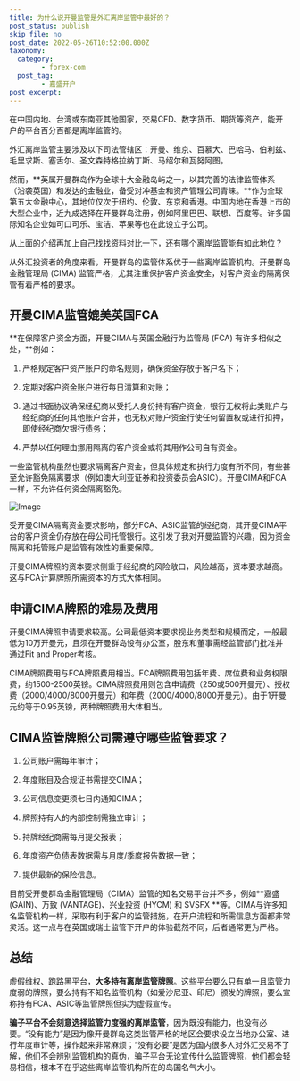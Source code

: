 ```yaml
---
title: 为什么说开曼监管是外汇离岸监管中最好的？
post_status: publish
skip_file: no
post_date: 2022-05-26T10:52:00.000Z
taxonomy:
  category:
        - forex-com
  post_tag:
        - 嘉盛开户
post_excerpt: 
---
```

在中国内地、台湾或东南亚其他国家，交易CFD、数字货币、期货等资产，能开户的平台百分百都是离岸监管的。

外汇离岸监管主要涉及以下司法管辖区：开曼、维京、百慕大、巴哈马、伯利兹、毛里求斯、塞舌尔、圣文森特格拉纳丁斯、马绍尔和瓦努阿图。

然而，**英属开曼群岛作为全球十大金融岛屿之一，以其完善的法律监管体系（沿袭英国）和发达的金融业，备受对冲基金和资产管理公司青睐。**作为全球第五大金融中心，其地位仅次于纽约、伦敦、东京和香港。中国内地在香港上市的大型企业中，近九成选择在开曼群岛注册，例如阿里巴巴、联想、百度等。许多国际知名企业如可口可乐、宝洁、苹果等也在此设立子公司。

从上面的介绍再加上自己找找资料对比一下，还有哪个离岸监管能有如此地位？

从外汇投资者的角度来看，开曼群岛的监管体系优于一些离岸监管机构。开曼群岛金融管理局 (CIMA) 监管严格，尤其注重保护客户资金安全，对客户资金的隔离保管有着严格的要求。

## 开曼CIMA监管媲美英国FCA

**在保障客户资金方面，开曼CIMA与英国金融行为监管局 (FCA) 有许多相似之处，**例如：

1. 严格规定客户资产账户的命名规则，确保资金存放于客户名下；

1. 定期对客户资金账户进行每日清算和对账；

1. 通过书面协议确保经纪商以受托人身份持有客户资金，银行无权将此类账户与经纪商的任何其他账户合并，也无权对账户资金行使任何留置权或进行扣押，即使经纪商欠银行债务；

1. 严禁以任何理由挪用隔离的客户资金或将其用作公司自有资金。

一些监管机构虽然也要求隔离客户资金，但具体规定和执行力度有所不同，有些甚至允许豁免隔离要求（例如澳大利亚证券和投资委员会ASIC）。开曼CIMA和FCA一样，不允许任何资金隔离豁免。

![Image](https://prod-files-secure.s3.us-west-2.amazonaws.com/39ed1227-6d7d-4570-be36-9ccd4a2c4241/bd849744-3fcb-4a37-8312-357962c8f065/image.png?X-Amz-Algorithm=AWS4-HMAC-SHA256&X-Amz-Content-Sha256=UNSIGNED-PAYLOAD&X-Amz-Credential=ASIAZI2LB466XDPUHGAP%2F20250505%2Fus-west-2%2Fs3%2Faws4_request&X-Amz-Date=20250505T041340Z&X-Amz-Expires=3600&X-Amz-Security-Token=IQoJb3JpZ2luX2VjEHwaCXVzLXdlc3QtMiJHMEUCIC121%2FOQXVYq3JxkgTgDQXnsXwIf77f7f87LfwLWmffnAiEA5bGmfD2AHW9RCoVmmZehYiyXJ8uSWcmuQ3fQjrL4JvAq%2FwMIJRAAGgw2Mzc0MjMxODM4MDUiDJMWzJ48ymRGKR7gxyrcA0szs%2BptCoT%2Fd5mlsJJ1YnQyOR%2FWOgJK%2B8alXHDHFsVz39u2%2B%2Bqy8zOWZgPNHxdiEYv53hVBSYT0rdE95VPzvbsba%2BkzVRrn2jOq7lpJgC2BQFOZWmlhMEfT%2BxwzkifCAfrtT6JPtHRdz7mU5cfISHFQExmAPKrkD4hoooWzvddrYCx8MJREXyx5IKKhDTOQMF7O9wXIv3n%2F9314NIhlWrjLQSXX0jsja8sQgE2MJxqvyaMWlKR6sfbYGF3f%2FrXmuvbukxCAWpJmW3yX%2FPIZkck%2FeBHRHkTu%2F5pbBkgh1eOpDf2cibRWufq0%2F6QTLR2H2plPTWdAHYjqZ7eMgBdAYWs%2FIFf2%2BDNRqmV8QDp7u2v7llHL7pwnDhcMbWouuMvtyzmoHz6hrOq1EnAB4G0YlhZFWF%2Fvcy5fOurdkinJCIm1p%2BiQnw8Cat09Naitk8j1i5VtXx0y8IHSNDMyw9XmUWG0AD%2FXqLaPczALKaKZcQMJpRiqk5LiM%2FRGs1R1Xw7wi36pImlfzLMWkPkU4TbjJczqyNoNagSzdnhyZCOMxS5ffOFcg8lg0VXgT6Gec85AIcqVnIaWbbpEO8Fma2iuPJNzg7a8ybin%2FndlKqDu9ECm6Q0vGpECb46Z6HLoML3o4MAGOqUBz1GU8p9d9jUajs7KoOZJeSLAfnjM8GZOlrD3DBxdaMiyboyJ708xgE9MQw7ke1Z6yAcjBBCMXdwcceE2gNks9r1Q1BFXeg9uaoiRjXS%2BSZXN0GlNCI5KrBXTWSzf5aYiRO%2FbFJXvPL7Sv0sm1RTF0zkCScKo9%2BVO78WZNUkI0q6gG5TJSf95uqj90bELC2u4ILlP6WwAkFwnWI4uyTxSbAX4cu53&X-Amz-Signature=4227a60e38f5f71bce32b662bd0c6a400ceab147048e0b6e27dff7e290c09e77&X-Amz-SignedHeaders=host&x-id=GetObject)

受开曼CIMA隔离资金要求影响，部分FCA、ASIC监管的经纪商，其开曼CIMA平台的客户资金仍存放在母公司托管银行。这引发了我对开曼监管的兴趣，因为资金隔离和托管账户是监管有效性的重要保障。

开曼CIMA牌照的资本要求侧重于经纪商的风险敞口，风险越高，资本要求越高。这与FCA计算牌照所需资本的方式大体相同。

## **申请CIMA牌照的难易及费用**

开曼CIMA牌照申请要求较高。公司最低资本要求视业务类型和规模而定，一般最低为10万开曼元，且须在开曼群岛设有办公室，股东和董事需经监管部门批准并通过Fit and Proper考核。

CIMA牌照费用与FCA牌照费用相当。FCA牌照费用包括年费、席位费和业务权限费，约1500-2500英镑。CIMA牌照费用则包含申请费（250或500开曼元）、授权费（2000/4000/8000开曼元）和年费（2000/4000/8000开曼元）。由于1开曼元约等于0.95英镑，两种牌照费用大体相当。

## CIMA监管牌照公司需遵守哪些监管要求？

1. 公司账户需每年审计；

1. 年度账目及合规证书需提交CIMA；

1. 公司信息变更须七日内通知CIMA；

1. 牌照持有人的内部控制需独立审计；

1. 持牌经纪商需每月提交报表；

1. 年度资产负债表数据需与月度/季度报告数据一致；

1. 提供最新的保险信息。

目前受开曼群岛金融管理局（CIMA）监管的知名交易平台并不多，例如**嘉盛 (GAIN)、万致 (VANTAGE)、兴业投资 (HYCM) 和 SVSFX **等。CIMA与许多知名监管机构一样，采取有利于客户的监管措施，在开户流程和所需信息方面都非常灵活。这一点与在英国或瑞士监管下开户的体验截然不同，后者通常更为严格。

## 总结

虚假维权、跑路黑平台，**大多持有离岸监管牌照**。这些平台要么只有单一且监管力度弱的牌照，要么持有不知名监管机构（如爱沙尼亚、印尼）颁发的牌照，要么宣称持有FCA、ASIC等监管牌照但实为虚假宣传。

**骗子平台不会刻意选择监管力度强的离岸监管**，因为既没有能力，也没有必要。“没有能力”是因为像开曼群岛这类监管严格的地区会要求设立当地办公室、进行年度审计等，操作起来非常麻烦；“没有必要”是因为国内很多人对外汇交易不了解，他们不会辨别监管机构的真伪，骗子平台无论宣传什么监管牌照，他们都会轻易相信，根本不在乎这些离岸监管机构所在的岛国名气大小。